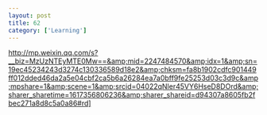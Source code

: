 ```yaml
---
layout: post
title: 62
category: ['Learning']
---
```


http://mp.weixin.qq.com/s?__biz=MzUzNTEyMTE0Mw==&amp;mid=2247484570&amp;idx=1&amp;sn=19ec45234243d3274c130336589d18e2&amp;chksm=fa8b1902cdfc901449ff012dded46da2a5e04cbf2ca5b6a26284ea7a0bff9fe25253d03c3d9c&amp;mpshare=1&amp;scene=1&amp;srcid=04022qNler45VY6HseD8DOrd&amp;sharer_sharetime=1617356806236&amp;sharer_shareid=d94307a8605fb2fbec271a8d8c5a0a86#rd]


